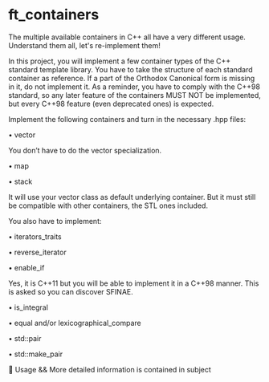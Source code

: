 # ft_containers
The multiple available containers in C++ all have a very different usage. Understand them all, let's re-implement them!

In this project, you will implement a few container types of the C++ standard template
library.
You have to take the structure of each standard container as reference. If a part of
the Orthodox Canonical form is missing in it, do not implement it.
As a reminder, you have to comply with the C++98 standard, so any later feature of
the containers MUST NOT be implemented, but every C++98 feature (even deprecated
ones) is expected.

Implement the following containers and turn in the necessary <container>.hpp files:
  
• vector
  
You don’t have to do the vector<bool> specialization.
  
• map
  
• stack
  
It will use your vector class as default underlying container. But it must still be compatible with other containers, the STL ones included.

 You also have to implement:
  
• iterators_traits
  
• reverse_iterator
  
• enable_if
  
Yes, it is C++11 but you will be able to implement it in a C++98 manner. This is asked so you can discover SFINAE.
  
• is_integral
  
• equal and/or lexicographical_compare
  
• std::pair
  
• std::make_pair
 
📌 Usage && More detailed information is contained in subject


